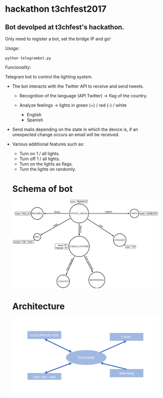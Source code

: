 # hackathon t3chfest2017

## Bot devolped at t3chfest's hackathon.

Only need to register a bot, set the bridge IP and go!

*Usage*:

`python telegrambot.py`

*Funcionality*:

Telegram bot to control the lighting system.

* The bot interacts with the Twitter API to receive and send tweets.

  * Recognition of the language (API Twitter) -> flag of the country.

  * Analyze feelings -> lights in green (+) / red (-) / white

    * English
    * Spanish


* Send mails depending on the state in which the device is, if an unexpected change occurs an email will be received.

* Various additional features such as:
  * Turn on 1 / all lights.
  * Turn off 1 / all lights.
  * Turn on the lights as flags.
  * Turn the lights on randomly.

  # Schema of bot

  ![Schema](/images/Scheme.png)


  # Architecture

  ![Architecture](/images/arch.png)

